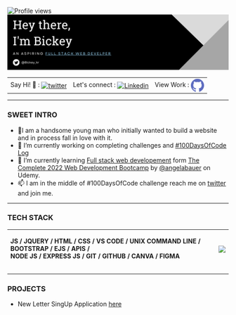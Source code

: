  ![Profile views](https://gpvc.arturio.dev/Bickeykr)
![An aspiring full stack Web Developer](https://github.com/Bickeykr/Bickeykr/blob/main/GitHub%20banner.png?raw=true)

<table style="width:100%">
  <tr>
    <td> Say Hi! 👋 : <a href="https://twitter.com/messages/compose?recipient_id=1444903302546673665&text=Hi! 👋" target="_blank"><img align="center" src="https://cdn.jsdelivr.net/gh/devicons/devicon/icons/twitter/twitter-original.svg" alt="twitter"
          height="auto" width="30" /></a></td>
    <td> Let's connect : <a href="https://www.linkedin.com/in/bickey-kumar-117565219/" target="_blank">
        <img align="center" src="https://cdn.jsdelivr.net/gh/devicons/devicon/icons/linkedin/linkedin-original.svg" alt="Linkedin" height="auto" width="30" />
      </a></td>
    <td> View Work : <a href="https://github.com/Bickeykr?tab=repositories" target="_blank">
        <img align="center" src="https://github.com/Bickeykr/Bickeykr/blob/main/github.png?raw=true" alt="Github" height="auto" width="30" />
      </a></td>
  </tr>
</table>


***

### SWEET INTRO
- 🙋I am a handsome young man who initially wanted to build a website and in process fall in love with it.
- 🔭 I’m currently working on completing challenges and [#100DaysOfCode Log](https://github.com/Bickeykr/100-Days-of-Code#100daysofcode-log-)
- 🌱 I’m currently learning [Full stack web developement](https://www.w3schools.com/whatis/whatis_fullstack.asp#:~:text=A%20full%20stack%20web%20developer,ASP%2C%20Python%2C%20or%20Node) form [The Complete 2022 Web Development
Bootcamp](https://www.udemy.com/course/the-complete-web-development-bootcamp/) by [@angelabauer](https://github.com/angelabauer) on Udemy.
- 📫 I am in the middle of #100DaysOfCode challenge reach me on [twitter](https://twitter.com/Bickey_kr) and join me.

***
### TECH STACK


| <p align="left"> JS / JQUERY / HTML / CSS / VS CODE / UNIX COMMAND LINE / BOOTSTRAP / EJS / APIS /  <br> NODE JS / EXPRESS JS / GIT / GITHUB / CANVA / FIGMA </p> | <img align="center" src="https://github-readme-stats.vercel.app/api/top-langs/?username=Bickeykr&theme=dark&hide_border=true" /> |
| ------------- | ------------- |

  
*** 
 ### PROJECTS
 - New Letter SingUp Application [here](https://vast-escarpment-75982.herokuapp.com/)

